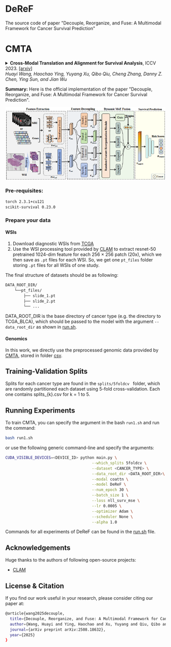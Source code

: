 # DeReF
The source code of paper "Decouple, Reorganize, and Fuse: A Multimodal Framework for Cancer Survival Prediction"

# CMTA
<details>
<summary>
  <b>Cross-Modal Translation and Alignment for Survival Analysis</b>, ICCV 2023.
  <a href="https://arxiv.org/pdf/2508.18632?" target="blank">[arxiv]</a> 
  <br><em>Huayi Wang, Haochao Ying, Yuyang Xu, Qibo Qiu, Cheng Zhang, Danny Z. Chen, Ying Sun, and Jian Wu </em></br>
</summary>

```bash
@article{wang2025decouple,
  title={Decouple, Reorganize, and Fuse: A Multimodal Framework for Cancer Survival Prediction},
  author={Wang, Huayi and Ying, Haochao and Xu, Yuyang and Qiu, Qibo and Zhang, Cheng and Chen, Danny Z and Sun, Ying and Wu, Jian},
  journal={arXiv preprint arXiv:2508.18632},
  year={2025}
}
```
</details>

**Summary:** Here is the official implementation of the paper "Decouple, Reorganize, and Fuse: A Multimodal Framework for Cancer Survival Prediction".

<img src="imgs/framework.png" width="1500px" align="center" />


### Pre-requisites:
```bash
torch 2.3.1+cu121
scikit-survival 0.23.0
```

### Prepare your data
#### WSIs
1. Download diagnostic WSIs from [TCGA](https://portal.gdc.cancer.gov/)
2. Use the WSI processing tool provided by [CLAM](https://github.com/mahmoodlab/CLAM) to extract resnet-50 pretrained 1024-dim feature for each 256 $\times$ 256 patch (20x), which we then save as `.pt` files for each WSI. So, we get one `pt_files` folder storing `.pt` files for all WSIs of one study.

The final structure of datasets should be as following:
```bash
DATA_ROOT_DIR/
    └──pt_files/
        ├── slide_1.pt
        ├── slide_2.pt
        └── ...
```

DATA_ROOT_DIR is the base directory of cancer type (e.g. the directory to TCGA_BLCA), which should be passed to the model with the argument `--data_root_dir` as shown in [run.sh](run.sh).

#### Genomics
In this work, we directly use the preprocessed genomic data provided by [CMTA](https://github.com/mahmoodlab/MCAT](https://github.com/FT-ZHOU-ZZZ/CMTA)), stored in folder [csv](./csv).

## Training-Validation Splits
Splits for each cancer type are found in the `splits/5foldcv ` folder, which are randomly partitioned each dataset using 5-fold cross-validation. Each one contains splits_{k}.csv for k = 1 to 5. 

## Running Experiments
To train CMTA, you can specify the argument in the bash `run1.sh` and run the command:
```bash
bash run1.sh
```
or use the following generic command-line and specify the arguments:
```bash
CUDA_VISIBLE_DEVICES=<DEVICE_ID> python main.py \
                                      --which_splits 5foldcv \
                                      --dataset <CANCER_TYPE> \
                                      --data_root_dir <DATA_ROOT_DIR>\
                                      --modal coattn \
                                      --model DeReF \
                                      --num_epoch 30 \
                                      --batch_size 1 \
                                      --loss nll_surv_mse \
                                      --lr 0.0005 \
                                      --optimizer Adam \
                                      --scheduler None \
                                      --alpha 1.0
```
Commands for all experiments of DeReF can be found in the [run.sh](run.sh) file.


## Acknowledgements
Huge thanks to the authors of following open-source projects:
- [CLAM](https://github.com/mahmoodlab/CLAM)

## License & Citation 
If you find our work useful in your research, please consider citing our paper at:
```bash
@article{wang2025decouple,
  title={Decouple, Reorganize, and Fuse: A Multimodal Framework for Cancer Survival Prediction},
  author={Wang, Huayi and Ying, Haochao and Xu, Yuyang and Qiu, Qibo and Zhang, Cheng and Chen, Danny Z and Sun, Ying and Wu, Jian},
  journal={arXiv preprint arXiv:2508.18632},
  year={2025}
}
